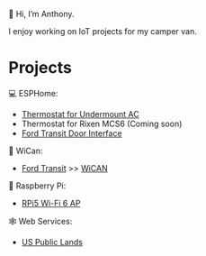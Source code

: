👋 Hi, I’m Anthony.

I enjoy working on IoT projects for my camper van.

# Projects
💻 ESPHome:
- [Thermostat for Undermount AC](https://anthonysecco.github.io/undermount-ac-esphome-thermostat/)
- Thermostat for Rixen MCS6 (Coming soon)
- [Ford Transit Door Interface](https://github.com/anthonysecco/ford-transit-door-interface)

🚙 WiCan:
- [Ford Transit](https://github.com/anthonysecco/WiCAN-Ford-Transit) >> [WiCAN](https://github.com/meatpiHQ/wican-fw)

🥧 Raspberry Pi:
- [RPi5 Wi-Fi 6 AP](https://github.com/anthonysecco/WiCAN-Ford-Transit)

🕸️ Web Services:
- [US Public Lands](https://github.com/anthonysecco/public-lands-ha-sensor)

<!---
asecco1/asecco1 is a ✨ special ✨ repository because its `README.md` (this file) appears on your GitHub profile.
You can click the Preview link to take a look at your changes.
--->
